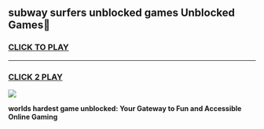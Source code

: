 
## subway surfers unblocked games Unblocked Games👋
<h3>
<a href="https://premium.freeplayer.one?title=subway_surfers_unblocked_games&ref=16F">CLICK TO PLAY</a></h3>
<hr>

<h3>
<a href="https://premium.freeplayer.one?title=subway_surfers_unblocked_games&ref=16F">CLICK 2 PLAY</a>
  
</h3>

<a href="https://premium.freeplayer.one?title=subway_surfers_unblocked_games&ref=16F/"><img src="https://clearcache.store/games.png"></a>


**worlds hardest game unblocked: Your Gateway to Fun and Accessible Online Gaming**
